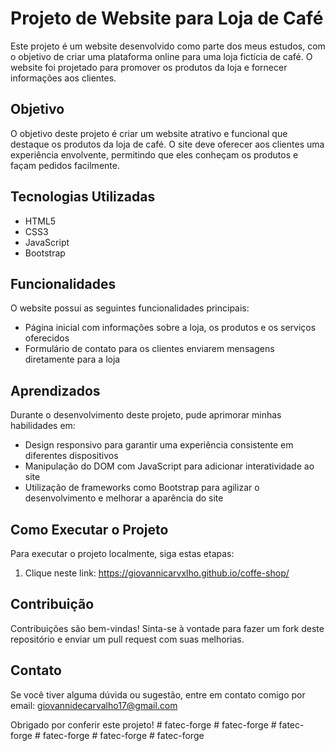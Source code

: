 # Projeto de Website para Loja de Café

Este projeto é um website desenvolvido como parte dos meus estudos, com o objetivo de criar uma plataforma online para uma loja fictícia de café. O website foi projetado para promover os produtos da loja e fornecer informações aos clientes.

## Objetivo

O objetivo deste projeto é criar um website atrativo e funcional que destaque os produtos da loja de café. O site deve oferecer aos clientes uma experiência envolvente, permitindo que eles conheçam os produtos e façam pedidos facilmente.

## Tecnologias Utilizadas

- HTML5
- CSS3
- JavaScript
- Bootstrap

## Funcionalidades

O website possui as seguintes funcionalidades principais:

- Página inicial com informações sobre a loja, os produtos e os serviços oferecidos
- Formulário de contato para os clientes enviarem mensagens diretamente para a loja

## Aprendizados

Durante o desenvolvimento deste projeto, pude aprimorar minhas habilidades em:

- Design responsivo para garantir uma experiência consistente em diferentes dispositivos
- Manipulação do DOM com JavaScript para adicionar interatividade ao site
- Utilização de frameworks como Bootstrap para agilizar o desenvolvimento e melhorar a aparência do site

## Como Executar o Projeto

Para executar o projeto localmente, siga estas etapas:

1. Clique neste link: https://giovannicarvxlho.github.io/coffe-shop/

## Contribuição

Contribuições são bem-vindas! Sinta-se à vontade para fazer um fork deste repositório e enviar um pull request com suas melhorias.

## Contato

Se você tiver alguma dúvida ou sugestão, entre em contato comigo por email: giovannidecarvalho17@gmail.com

Obrigado por conferir este projeto!
#   f a t e c - f o r g e  
 #   f a t e c - f o r g e  
 #   f a t e c - f o r g e  
 #   f a t e c - f o r g e  
 #   f a t e c - f o r g e  
 #   f a t e c - f o r g e  
 